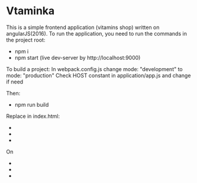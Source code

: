# Vtaminka

This is a simple frontend application (vitamins shop) written on angularJS(2016). To run the application, you need to run the commands in the project root:
- npm i
- npm start (live dev-server by http://localhost:9000)

To build a project:
In webpack.config.js change mode: "development" to mode: "production"
Check HOST constant in application/app.js and change if need

Then: 

- npm run build

Replace in index.html:
- <link rel="stylesheet" href="vendor.css">
- <script src="vendor.js"></script>
- <script src="index.js"></script>

On

- <link rel="stylesheet" href="public/vendor.css">
- <script src="public/vendor.js"></script>
- <script src="public/index.js"></script>
